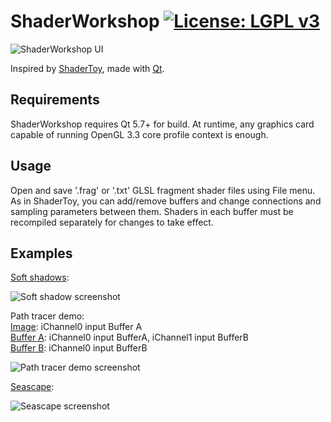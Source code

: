 # ShaderWorkshop [![License: LGPL v3](https://img.shields.io/badge/License-LGPL%20v3-blue.svg)](https://www.gnu.org/licenses/lgpl-3.0)

![ShaderWorkshop UI](https://github.com/VladimirMakeev/ShaderWorkshop-examples/blob/master/DefaultShader/screenshot.png)

Inspired by [ShaderToy](https://www.shadertoy.com), made with [Qt](https://www.qt.io).

## Requirements
ShaderWorkshop requires Qt 5.7+ for build.
At runtime, any graphics card capable of running OpenGL 3.3 core profile context
is enough.

## Usage
Open and save '.frag' or '.txt' GLSL fragment shader files using File menu.
As in ShaderToy, you can add/remove buffers and change connections and sampling
parameters between them. Shaders in each buffer must be recompiled separately
for changes to take effect.

## Examples
[Soft shadows](https://github.com/VladimirMakeev/ShaderWorkshop-examples/blob/master/SoftShadowTest/soft_shadow.frag):

![Soft shadow screenshot](https://github.com/VladimirMakeev/ShaderWorkshop-examples/blob/master/SoftShadowTest/screenshot.png)

Path tracer demo:<br />
[Image](https://github.com/VladimirMakeev/ShaderWorkshop-examples/blob/master/PathTracerDemo/image.frag): iChannel0 input Buffer A<br />
[Buffer A](https://github.com/VladimirMakeev/ShaderWorkshop-examples/blob/master/PathTracerDemo/bufferA.frag): iChannel0 input BufferA, iChannel1 input BufferB<br />
[Buffer B](https://github.com/VladimirMakeev/ShaderWorkshop-examples/blob/master/PathTracerDemo/bufferB.frag): iChannel0 input BufferB

![Path tracer demo screenshot](https://github.com/VladimirMakeev/ShaderWorkshop-examples/blob/master/PathTracerDemo/screenshot.png)

[Seascape](https://github.com/VladimirMakeev/ShaderWorkshop-examples/blob/master/Seascape/seascape.frag):

![Seascape screenshot](https://github.com/VladimirMakeev/ShaderWorkshop-examples/blob/master/Seascape/screenshot.png)
